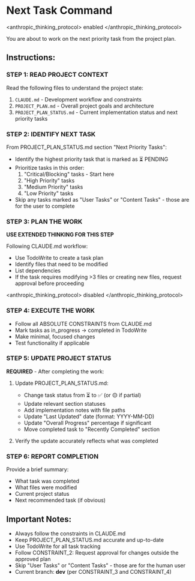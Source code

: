 # Next Task Command

<anthropic_thinking_protocol>
enabled
</anthropic_thinking_protocol>

You are about to work on the next priority task from the project plan.

## Instructions:

### STEP 1: READ PROJECT CONTEXT
Read the following files to understand the project state:
1. `CLAUDE.md` - Development workflow and constraints
2. `PROJECT_PLAN.md` - Overall project goals and architecture
3. `PROJECT_PLAN_STATUS.md` - Current implementation status and next priority tasks

### STEP 2: IDENTIFY NEXT TASK
From PROJECT_PLAN_STATUS.md section "Next Priority Tasks":
- Identify the highest priority task that is marked as ⏳ PENDING
- Prioritize tasks in this order:
  1. "Critical/Blocking" tasks - Start here
  2. "High Priority" tasks
  3. "Medium Priority" tasks
  4. "Low Priority" tasks
- Skip any tasks marked as "User Tasks" or "Content Tasks" - those are for the user to complete

### STEP 3: PLAN THE WORK
**USE EXTENDED THINKING FOR THIS STEP**

Following CLAUDE.md workflow:
- Use TodoWrite to create a task plan
- Identify files that need to be modified
- List dependencies
- If the task requires modifying >3 files or creating new files, request approval before proceeding

<anthropic_thinking_protocol>
disabled
</anthropic_thinking_protocol>

### STEP 4: EXECUTE THE WORK
- Follow all ABSOLUTE CONSTRAINTS from CLAUDE.md
- Mark tasks as in_progress → completed in TodoWrite
- Make minimal, focused changes
- Test functionality if applicable

### STEP 5: UPDATE PROJECT STATUS
**REQUIRED** - After completing the work:
1. Update PROJECT_PLAN_STATUS.md:
   - Change task status from ⏳ to ✅ (or 🟡 if partial)
   - Update relevant section statuses
   - Add implementation notes with file paths
   - Update "Last Updated" date (format: YYYY-MM-DD)
   - Update "Overall Progress" percentage if significant
   - Move completed task to "Recently Completed" section

2. Verify the update accurately reflects what was completed

### STEP 6: REPORT COMPLETION
Provide a brief summary:
- What task was completed
- What files were modified
- Current project status
- Next recommended task (if obvious)

## Important Notes:
- Always follow the constraints in CLAUDE.md
- Keep PROJECT_PLAN_STATUS.md accurate and up-to-date
- Use TodoWrite for all task tracking
- Follow CONSTRAINT_2: Request approval for changes outside the approved plan
- Skip "User Tasks" or "Content Tasks" - those are for the human user
- Current branch: **dev** (per CONSTRAINT_3 and CONSTRAINT_4)
